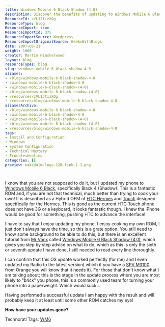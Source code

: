 ```yaml
---
title: Windows Mobile 6 Black Shadow (4.0)
description: Discover the benefits of updating to Windows Mobile 6 Black Shadow (4.0) with expert tips and a step-by-step guide for a smooth installation experience!
ResourceId: zVL1JtizXQg
ResourceType: blog
ResourceImport: true
ResourceImportId: 375
ResourceImportSource: Wordpress
ResourceImportOriginalSource: GeeksWithBlogs
date: 2007-06-21
weight: 1000
creator: Martin Hinshelwood
layout: blog
resourceTypes: blog
slug: windows-mobile-6-black-shadow-4-0
aliases:
- /blog/windows-mobile-6-black-shadow-4-0
- /windows-mobile-6-black-shadow-4-0
- /windows-mobile-6-black-shadow-(4-0)
- /blog/windows-mobile-6-black-shadow-(4-0)
- /resources/zVL1JtizXQg
- /resources/blog/windows-mobile-6-black-shadow-4-0
aliasesArchive:
- /blog/windows-mobile-6-black-shadow-4-0
- /windows-mobile-6-black-shadow-4-0
- /windows-mobile-6-black-shadow-(4-0)
- /blog/windows-mobile-6-black-shadow-(4-0)
- /resources/blog/windows-mobile-6-black-shadow-4-0
tags:
- Install and Configuration
- Windows
- System Configuration
- Technical Mastery
- Troubleshooting
categories: []
preview: nakedalm-logo-128-link-1-1.png

---
```

I know that you are not supposed to do it, but I updated my phone to [Windows Mobile 6 Black](http://wmblack.info/), specifically Black 4 (Shadow). This is a fantastic ROM and, if you are not that technical, much better than trying to cook your own! It is described as a Hybrid OEM of [HTC Hermes](http://www.europe.htc.com/products/htctytn.html) and [Touch](http://www.htctouch.com/) designed specifically for the Hermes. This is good as the current [HTC Touch](http://www.europe.htc.com/products/htctouch.html) phone does not have 3G or a keyboard, it looks fantastic though. I knew the iPhone would be good for something, pushing HTC to advance the interface!

I have to say that I enjoy updating my phone. I enjoy cooking my own ROM, I just don't always have the time, so this is a grate option. You still need to know some background to be able to do this, but there is an excellent tutorial from [Mr Vanx](http://www.mrvanx.org) called [Windows Mobile 6 Black Shadow (4.0)](http://www.mrvanx.org/cms/index.php?option=com_content&task=view&id=58&Itemid=26), which gives you step by step advice on what to do, which as this is only the sixth or seventh update I have done, I still needed to read every line thoroughly.

I can confirm that this OS update worked perfectly (for me) and I even updated my Radio to the latest version( which if you have a [SPV M3100](http://shop.orange.co.uk/shop/show/handset/orange_spv_m3100/detail/pay_monthly) from Orange you will know that it needs it). For those that don't know what I am talking about; this is the stage in the update process where you are most likely to "brick" you phone, this is a commonly used team for turning your phone into a paperweight. Which would suck...

Having performed a successful update I am happy with the result and will probably keep it at least until some other ROM catches my eye!

**How have your updates gone?**

Technorati Tags: [WM6](http://technorati.com/tags/WM6)
